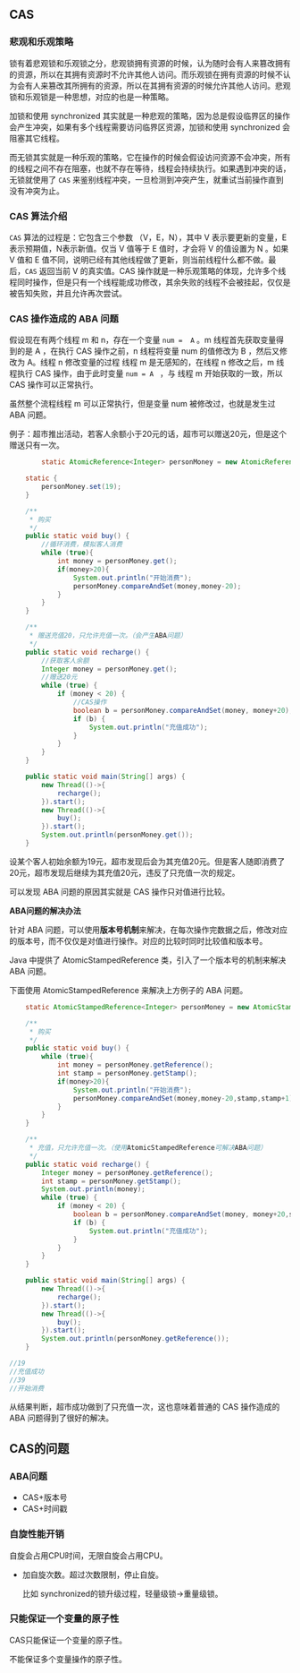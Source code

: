 ## CAS

### 悲观和乐观策略

锁有着悲观锁和乐观锁之分，悲观锁拥有资源的时候，认为随时会有人来篡改拥有的资源，所以在其拥有资源时不允许其他人访问。而乐观锁在拥有资源的时候不认为会有人来篡改其所拥有的资源，所以在其拥有资源的时候允许其他人访问。悲观锁和乐观锁是一种思想，对应的也是一种策略。

加锁和使用 synchronized 其实就是一种悲观的策略，因为总是假设临界区的操作会产生冲突，如果有多个线程需要访问临界区资源，加锁和使用 synchronized 会阻塞其它线程。

而无锁其实就是一种乐观的策略，它在操作的时候会假设访问资源不会冲突，所有的线程之间不存在阻塞，也就不存在等待，线程会持续执行。如果遇到冲突的话，无锁就使用了 `CAS` 来鉴别线程冲突，一旦检测到冲突产生，就重试当前操作直到没有冲突为止。

### CAS 算法介绍

`CAS` 算法的过程是：它包含三个参数 （V，E，N），其中 V 表示要更新的变量，E 表示预期值，N表示新值。仅当 V 值等于 E 值时，才会将 V 的值设置为 N 。如果 V 值和 E 值不同，说明已经有其他线程做了更新，则当前线程什么都不做。最后，`CAS` 返回当前 V 的真实值。CAS 操作就是一种乐观策略的体现，允许多个线程同时操作，但是只有一个线程能成功修改，其余失败的线程不会被挂起，仅仅是被告知失败，并且允许再次尝试。

### CAS 操作造成的 ABA 问题

假设现在有两个线程 m 和 n，存在一个变量 `num =  A` 。m 线程首先获取变量得到的是 A ，在执行 CAS 操作之前，n 线程将变量 num 的值修改为 B ，然后又修改为 A。线程 n 修改变量的过程 线程 m 是无感知的，在线程 n 修改之后，m 线程执行 CAS 操作，由于此时变量 `num = A ` ，与 线程 m 开始获取的一致，所以CAS 操作可以正常执行。

虽然整个流程线程 m 可以正常执行，但是变量 num 被修改过，也就是发生过 ABA 问题。

例子：超市推出活动，若客人余额小于20元的话，超市可以赠送20元，但是这个赠送只有一次。

```java
		static AtomicReference<Integer> personMoney = new AtomicReference<>();

    static {
        personMoney.set(19);
    }

    /**
     * 购买
     */
    public static void buy() {
      	//循环消费，模拟客人消费
        while (true){
            int money = personMoney.get();
            if(money>20){
                System.out.println("开始消费");
                personMoney.compareAndSet(money,money-20);
            }
        }
    }

    /**
     * 赠送充值20，只允许充值一次。（会产生ABA问题）
     */
    public static void recharge() {
      	//获取客人余额
        Integer money = personMoney.get();
      	//赠送20元
        while (true) {
            if (money < 20) {
              	//CAS操作
                boolean b = personMoney.compareAndSet(money, money+20);
                if (b) {
                    System.out.println("充值成功");
                }
            }
        }
    }

    public static void main(String[] args) {
        new Thread(()->{
            recharge();
        }).start();
        new Thread(()->{
            buy();
        }).start();
        System.out.println(personMoney.get());
    }
```

设某个客人初始余额为19元，超市发现后会为其充值20元。但是客人随即消费了20元，超市发现后继续为其充值20元，违反了只充值一次的规定。

可以发现 ABA 问题的原因其实就是 CAS 操作只对值进行比较。

**ABA问题的解决办法**

针对 ABA 问题，可以使用**版本号机制**来解决，在每次操作完数据之后，修改对应的版本号，而不仅仅是对值进行操作。对应的比较时同时比较值和版本号。

Java 中提供了 AtomicStampedReference 类，引入了一个版本号的机制来解决 ABA 问题。

下面使用 AtomicStampedReference 来解决上方例子的 ABA 问题。

```java
    static AtomicStampedReference<Integer> personMoney = new AtomicStampedReference<>(19,10);

    /**
     * 购买
     */
    public static void buy() {
        while (true){
            int money = personMoney.getReference();
            int stamp = personMoney.getStamp();
            if(money>20){
                System.out.println("开始消费");
                personMoney.compareAndSet(money,money-20,stamp,stamp+1);
            }
        }
    }

    /**
     * 充值，只允许充值一次。（使用AtomicStampedReference可解决ABA问题）
     */
    public static void recharge() {
        Integer money = personMoney.getReference();
        int stamp = personMoney.getStamp();
        System.out.println(money);
        while (true) {
            if (money < 20) {
                boolean b = personMoney.compareAndSet(money, money+20,stamp,stamp+1);
                if (b) {
                    System.out.println("充值成功");
                }
            }
        }
    }

    public static void main(String[] args) {
        new Thread(()->{
            recharge();
        }).start();
        new Thread(()->{
            buy();
        }).start();
        System.out.println(personMoney.getReference());
    }

//19
//充值成功
//39
//开始消费
```

从结果判断，超市成功做到了只充值一次，这也意味着普通的 CAS 操作造成的 ABA 问题得到了很好的解决。

## CAS的问题

### ABA问题

- CAS+版本号
- CAS+时间戳

### 自旋性能开销

自旋会占用CPU时间，无限自旋会占用CPU。

- 加自旋次数。超过次数限制，停止自旋。

  比如 synchronized的锁升级过程，轻量级锁→重量级锁。

### 只能保证一个变量的原子性

CAS只能保证一个变量的原子性。

不能保证多个变量操作的原子性。
